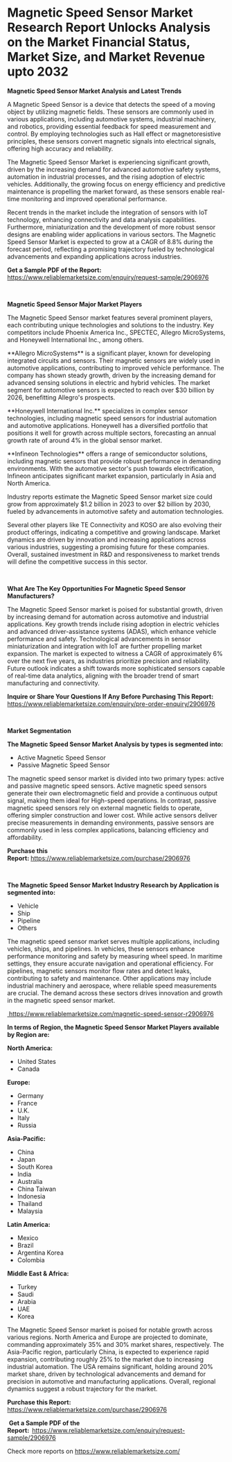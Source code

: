 <p><h1>Magnetic Speed Sensor Market Research Report Unlocks Analysis on the Market Financial Status, Market Size, and Market Revenue upto 2032</h1></p><p><strong>Magnetic Speed Sensor Market Analysis and Latest Trends</strong></p>
<p><p>A Magnetic Speed Sensor is a device that detects the speed of a moving object by utilizing magnetic fields. These sensors are commonly used in various applications, including automotive systems, industrial machinery, and robotics, providing essential feedback for speed measurement and control. By employing technologies such as Hall effect or magnetoresistive principles, these sensors convert magnetic signals into electrical signals, offering high accuracy and reliability.</p><p>The Magnetic Speed Sensor Market is experiencing significant growth, driven by the increasing demand for advanced automotive safety systems, automation in industrial processes, and the rising adoption of electric vehicles. Additionally, the growing focus on energy efficiency and predictive maintenance is propelling the market forward, as these sensors enable real-time monitoring and improved operational performance.</p><p>Recent trends in the market include the integration of sensors with IoT technology, enhancing connectivity and data analysis capabilities. Furthermore, miniaturization and the development of more robust sensor designs are enabling wider applications in various sectors. The Magnetic Speed Sensor Market is expected to grow at a CAGR of 8.8% during the forecast period, reflecting a promising trajectory fueled by technological advancements and expanding applications across industries.</p></p>
<p><strong>Get a Sample PDF of the Report:&nbsp;</strong> <a href="https://www.reliablemarketsize.com/enquiry/request-sample/2906976?utm_campaign=3248&utm_medium=2&utm_source=Github&utm_content=ia&utm_term=12032025&utm_id=magnetic-speed-sensor">https://www.reliablemarketsize.com/enquiry/request-sample/2906976</a></p>
<p>&nbsp;</p>
<p><strong>Magnetic Speed Sensor Major Market Players</strong></p>
<p><p>The Magnetic Speed Sensor market features several prominent players, each contributing unique technologies and solutions to the industry. Key competitors include Phoenix America Inc., SPECTEC, Allegro MicroSystems, and Honeywell International Inc., among others.</p><p>**Allegro MicroSystems** is a significant player, known for developing integrated circuits and sensors. Their magnetic sensors are widely used in automotive applications, contributing to improved vehicle performance. The company has shown steady growth, driven by the increasing demand for advanced sensing solutions in electric and hybrid vehicles. The market segment for automotive sensors is expected to reach over $30 billion by 2026, benefitting Allegro's prospects.</p><p>**Honeywell International Inc.** specializes in complex sensor technologies, including magnetic speed sensors for industrial automation and automotive applications. Honeywell has a diversified portfolio that positions it well for growth across multiple sectors, forecasting an annual growth rate of around 4% in the global sensor market.</p><p>**Infineon Technologies** offers a range of semiconductor solutions, including magnetic sensors that provide robust performance in demanding environments. With the automotive sector's push towards electrification, Infineon anticipates significant market expansion, particularly in Asia and North America.</p><p>Industry reports estimate the Magnetic Speed Sensor market size could grow from approximately $1.2 billion in 2023 to over $2 billion by 2030, fueled by advancements in automotive safety and automation technologies. </p><p>Several other players like TE Connectivity and KOSO are also evolving their product offerings, indicating a competitive and growing landscape. Market dynamics are driven by innovation and increasing applications across various industries, suggesting a promising future for these companies. Overall, sustained investment in R&D and responsiveness to market trends will define the competitive success in this sector.</p></p>
<p>&nbsp;</p>
<p><strong>What Are The Key Opportunities For Magnetic Speed Sensor Manufacturers?</strong></p>
<p><p>The Magnetic Speed Sensor market is poised for substantial growth, driven by increasing demand for automation across automotive and industrial applications. Key growth trends include rising adoption in electric vehicles and advanced driver-assistance systems (ADAS), which enhance vehicle performance and safety. Technological advancements in sensor miniaturization and integration with IoT are further propelling market expansion. The market is expected to witness a CAGR of approximately 6% over the next five years, as industries prioritize precision and reliability. Future outlook indicates a shift towards more sophisticated sensors capable of real-time data analytics, aligning with the broader trend of smart manufacturing and connectivity.</p></p>
<p><strong>Inquire or Share Your Questions If Any Before Purchasing This Report:</strong> <a href="https://www.reliablemarketsize.com/enquiry/pre-order-enquiry/2906976?utm_campaign=3248&utm_medium=2&utm_source=Github&utm_content=ia&utm_term=12032025&utm_id=magnetic-speed-sensor">https://www.reliablemarketsize.com/enquiry/pre-order-enquiry/2906976</a></p>
<p>&nbsp;</p>
<p><strong>Market Segmentation</strong></p>
<p><strong>The Magnetic Speed Sensor Market Analysis by types is segmented into:</strong></p>
<p><ul><li>Active Magnetic Speed Sensor</li><li>Passive Magnetic Speed Sensor</li></ul></p>
<p><p>The magnetic speed sensor market is divided into two primary types: active and passive magnetic speed sensors. Active magnetic speed sensors generate their own electromagnetic field and provide a continuous output signal, making them ideal for High-speed operations. In contrast, passive magnetic speed sensors rely on external magnetic fields to operate, offering simpler construction and lower cost. While active sensors deliver precise measurements in demanding environments, passive sensors are commonly used in less complex applications, balancing efficiency and affordability.</p></p>
<p><strong>Purchase this Report:&nbsp;</strong><a href="https://www.reliablemarketsize.com/purchase/2906976?utm_campaign=3248&utm_medium=2&utm_source=Github&utm_content=ia&utm_term=12032025&utm_id=magnetic-speed-sensor">https://www.reliablemarketsize.com/purchase/2906976</a></p>
<p>&nbsp;</p>
<p><strong>The Magnetic Speed Sensor Market Industry Research by Application is segmented into:</strong></p>
<p><ul><li>Vehicle</li><li>Ship</li><li>Pipeline</li><li>Others</li></ul></p>
<p><p>The magnetic speed sensor market serves multiple applications, including vehicles, ships, and pipelines. In vehicles, these sensors enhance performance monitoring and safety by measuring wheel speed. In maritime settings, they ensure accurate navigation and operational efficiency. For pipelines, magnetic sensors monitor flow rates and detect leaks, contributing to safety and maintenance. Other applications may include industrial machinery and aerospace, where reliable speed measurements are crucial. The demand across these sectors drives innovation and growth in the magnetic speed sensor market.</p></p>
<p><a href="https://www.reliablemarketsize.com/magnetic-speed-sensor-r2906976?utm_campaign=3248&utm_medium=2&utm_source=Github&utm_content=ia&utm_term=12032025&utm_id=magnetic-speed-sensor">&nbsp;https://www.reliablemarketsize.com/magnetic-speed-sensor-r2906976</a></p>
<p><strong>In terms of Region, the Magnetic Speed Sensor Market Players available by Region are:</strong></p>
<p>
    <p> <strong> North America: </strong>
        <ul>
            <li>United States</li>
            <li>Canada</li>
        </ul>
        </p> 
    <p> <strong> Europe: </strong>
        <ul>
            <li>Germany</li>
            <li>France</li>
            <li>U.K.</li>
            <li>Italy</li>
            <li>Russia</li>
        </ul>
        </p> 
    <p> <strong> Asia-Pacific: </strong>
        <ul>
            <li>China</li>
            <li>Japan</li>
            <li>South Korea</li>
            <li>India</li>
            <li>Australia</li>
            <li>China Taiwan</li>
            <li>Indonesia</li>
            <li>Thailand</li>
            <li>Malaysia</li>
        </ul>
        </p> 
    <p> <strong> Latin America: </strong>
        <ul>
            <li>Mexico</li>
            <li>Brazil</li>
            <li>Argentina Korea</li>
            <li>Colombia</li>
        </ul>
        </p> 
    <p> <strong> Middle East & Africa: </strong>
        <ul>
            <li>Turkey</li>
            <li>Saudi</li>
            <li>Arabia</li>
            <li>UAE</li>
            <li>Korea</li>
        </ul>
    </p>
    </p>
<p><p>The Magnetic Speed Sensor market is poised for notable growth across various regions. North America and Europe are projected to dominate, commanding approximately 35% and 30% market shares, respectively. The Asia-Pacific region, particularly China, is expected to experience rapid expansion, contributing roughly 25% to the market due to increasing industrial automation. The USA remains significant, holding around 20% market share, driven by technological advancements and demand for precision in automotive and manufacturing applications. Overall, regional dynamics suggest a robust trajectory for the market.</p></p>
<p><strong>Purchase this Report: </strong><a href="https://www.reliablemarketsize.com/purchase/2906976?utm_campaign=3248&utm_medium=2&utm_source=Github&utm_content=ia&utm_term=12032025&utm_id=magnetic-speed-sensor">https://www.reliablemarketsize.com/purchase/2906976</a></p>
<p>&nbsp;<strong>Get a Sample PDF of the Report:&nbsp;&nbsp;</strong><a href="https://www.reliablemarketsize.com/enquiry/request-sample/2906976?utm_campaign=3248&utm_medium=2&utm_source=Github&utm_content=ia&utm_term=12032025&utm_id=magnetic-speed-sensor">https://www.reliablemarketsize.com/enquiry/request-sample/2906976</a></p>
<p><strong></strong></p>
<p>Check more reports on <a href="https://www.reliablemarketsize.com/?utm_campaign=3248&utm_medium=2&utm_source=Github&utm_content=ia&utm_term=12032025&utm_id=magnetic-speed-sensor">https://www.reliablemarketsize.com/</a></p>